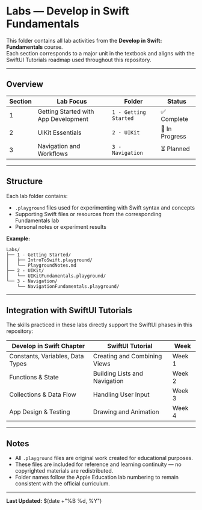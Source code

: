# Labs — Develop in Swift Fundamentals

This folder contains all lab activities from the **Develop in Swift: Fundamentals** course.  
Each section corresponds to a major unit in the textbook and aligns with the SwiftUI Tutorials roadmap used throughout this repository.

---

## Overview

| Section | Lab Focus | Folder | Status |
|----------|------------|--------|--------|
| 1 | Getting Started with App Development | `1 - Getting Started` | ✅ Complete |
| 2 | UIKit Essentials | `2 - UIKit` | 🔄 In Progress |
| 3 | Navigation and Workflows | `3 - Navigation` | ⏳ Planned |

---

## Structure

Each lab folder contains:
- `.playground` files used for experimenting with Swift syntax and concepts  
- Supporting Swift files or resources from the corresponding Fundamentals lab  
- Personal notes or experiment results  

**Example:**
```
Labs/
├── 1 - Getting Started/
│   ├── IntroToSwift.playground/
│   └── PlaygroundNotes.md
├── 2 - UIKit/
│   └── UIKitFundamentals.playground/
└── 3 - Navigation/
    └── NavigationFundamentals.playground/
```

---

## Integration with SwiftUI Tutorials

The skills practiced in these labs directly support the SwiftUI phases in this repository:

| Develop in Swift Chapter | SwiftUI Tutorial | Week |
|---------------------------|------------------|------|
| Constants, Variables, Data Types | Creating and Combining Views | Week 1 |
| Functions & State | Building Lists and Navigation | Week 2 |
| Collections & Data Flow | Handling User Input | Week 3 |
| App Design & Testing | Drawing and Animation | Week 4 |

---

## Notes

- All `.playground` files are original work created for educational purposes.  
- These files are included for reference and learning continuity — no copyrighted materials are redistributed.  
- Folder names follow the Apple Education lab numbering to remain consistent with the official curriculum.

---

**Last Updated:** $(date +"%B %d, %Y")